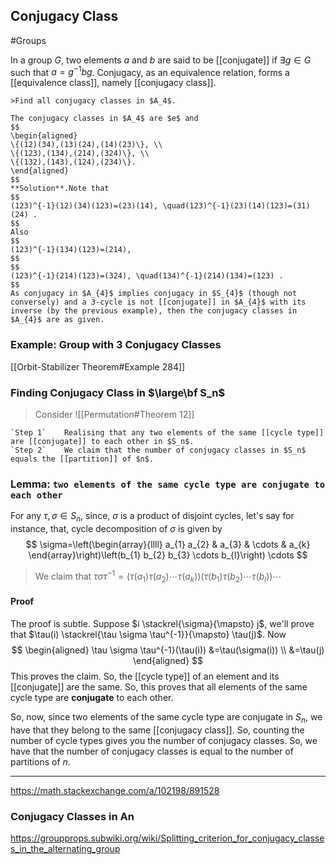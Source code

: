 ## Conjugacy Class
#Groups 


In a group $G$, two elements $a$ and $b$ are said to be [[conjugate]] if $\exists g\in G$ such that $a=g^{-1}bg$. Conjugacy, as an equivalence relation, forms a [[equivalence class]], namely [[conjugacy class]].

```ad-example
>Find all conjugacy classes in $A_4$.

The conjugacy classes in $A_4$ are $e$ and
$$
\begin{aligned}
\{(12)(34),(13)(24),(14)(23)\}, \\
\{(123),(134),(214),(324)\}, \\
\{(132),(143),(124),(234)\}.
\end{aligned}
$$
**Solution**.Note that
$$
(123)^{-1}(12)(34)(123)=(23)(14), \quad(123)^{-1}(23)(14)(123)=(31)(24) .
$$
Also
$$
(123)^{-1}(134)(123)=(214),
$$
$$
(123)^{-1}(214)(123)=(324), \quad(134)^{-1}(214)(134)=(123) .
$$
As conjugacy in $A_{4}$ implies conjugacy in $S_{4}$ (though not conversely) and a 3-cycle is not [[conjugate]] in $A_{4}$ with its inverse (by the previous example), then the conjugacy classes in $A_{4}$ are as given.
```

### Example: Group with 3 Conjugacy Classes
[[Orbit-Stabilizer Theorem#Example 284]]


### Finding Conjugacy Class in $\large\bf S_n$

> Consider ![[Permutation#Theorem 12]]

```ad-algorithm
`Step 1`	Realising that any two elements of the same [[cycle type]] are [[conjugate]] to each other in $S_n$.
`Step 2`	We claim that the number of conjugacy classes in $S_n$ equals the [[partition]] of $n$.
```

### Lemma: `two elements of the same cycle type are conjugate to each other`
For any $\tau, \sigma \in S_{n}$, since, $\sigma$ is a product of disjoint cycles, let's say for instance, that, cycle decomposition of $\sigma$ is given by
$$
\sigma=\left(\begin{array}{llll}
a_{1} a_{2} & a_{3} & \cdots & a_{k}
\end{array}\right)\left(b_{1} b_{2} b_{3} \cdots b_{l}\right) \cdots
$$
> We claim that $\tau \sigma \tau^{-1}=\left(\tau\left(a_{1}\right) \tau\left(a_{2}\right) \cdots \tau\left(a_{k}\right)\right)\left(\tau\left(b_{1}\right) \tau\left(b_{2}\right) \cdots \tau\left(b_{l}\right)\right) \cdots$

#### Proof
The proof is subtle. Suppose $i \stackrel{\sigma}{\mapsto} j$, we'll prove that $\tau(i) \stackrel{\tau \sigma \tau^{-1}}{\mapsto} \tau(j)$.
Now
$$
\begin{aligned}
\tau \sigma \tau^{-1}(\tau(i)) &=\tau(\sigma(i)) \\
&=\tau(j)
\end{aligned}
$$
This proves the claim. So, the [[cycle type]] of an element and its [[conjugate]] are the same. So, this proves that all elements of the same cycle type are **conjugate** to each other.

So, now, since two elements of the same cycle type are conjugate in $S_n$, we have that they belong to the same [[conjugacy class]]. So, counting the number of cycle types gives you the number of conjugacy classes. So, we have that the number of conjugacy classes is equal to the number of partitions of $n$.

---
<https://math.stackexchange.com/a/102198/891528>

### Conjugacy Classes in An

https://groupprops.subwiki.org/wiki/Splitting_criterion_for_conjugacy_classes_in_the_alternating_group